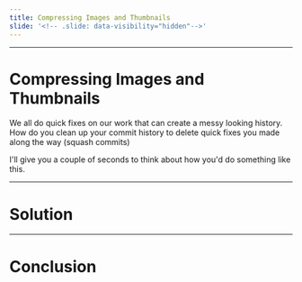 ```yaml
---
title: Compressing Images and Thumbnails
slide: '<!-- .slide: data-visibility="hidden"-->'
---
```


<!-- .slide: data-state="layout-title" class="bg-dark"-->

---

# Compressing Images and Thumbnails

We all do quick fixes on our work that can create a messy looking history. How do you clean up your commit history to delete quick fixes you made along the way (squash commits)

I'll give you a couple of seconds to think about how you'd do something like this.

---
# Solution


---
# Conclusion

